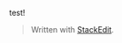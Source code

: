test!


> Written with [StackEdit](https://stackedit.io/).
<!--stackedit_data:
eyJoaXN0b3J5IjpbMTg1NjMyMTk2OV19
-->